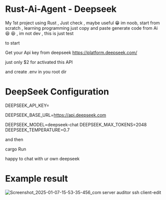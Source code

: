 # Rust-Ai-Agent - Deepseek
My 1st project using Rust , Just check , maybe useful  😁
im noob, start from scratch , learning programming just copy and paste generate code from Ai 😆 😆 , im not dev , this is just test 

to start 

Get your Api key from deepseek 
https://platform.deepseek.com/

just only $2 for activated this API

and create .env in you root dir

# DeepSeek Configuration 
DEEPSEEK_API_KEY=

DEEPSEEK_BASE_URL=https://api.deepseek.com

DEEPSEEK_MODEL=deepseek-chat
DEEPSEEK_MAX_TOKENS=2048
DEEPSEEK_TEMPERATURE=0.7

and then 

cargo Run 

happy to chat with ur own deepseek 

# Example result 

![Screenshot_2025-01-07-15-53-35-456_com server auditor ssh client-edit](https://github.com/user-attachments/assets/2e8e1f36-feec-4358-b2e6-dcbc276195fb)




